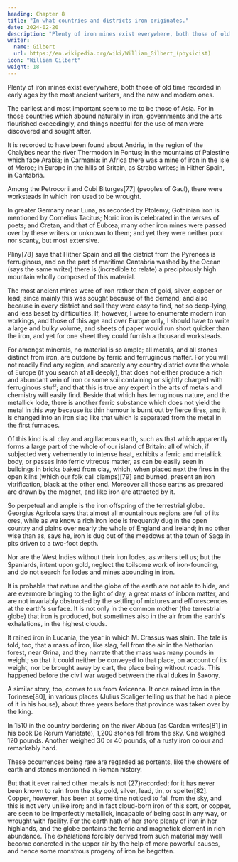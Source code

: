 ```yaml
---
heading: Chapter 8
title: "In what countries and districts iron originates."
date: 2024-02-20
description: "Plenty of iron mines exist everywhere, both those of old time recorded in early ages by the most ancient writers, and the new and modern ones"
writer:
  name: Gilbert
  url: https://en.wikipedia.org/wiki/William_Gilbert_(physicist)
icon: "William Gilbert"
weight: 18
---
```




Plenty of iron mines exist everywhere, both those of old time recorded in early ages by the most ancient writers, and the new and modern ones. 

The earliest and most important seem to me to be those of Asia. For in those countries which abound naturally in iron, governments and the arts flourished exceedingly, and things needful for the use of man were discovered and sought after. 

It is recorded to have been found about Andria, in the region of the Chalybes near the river Thermodon in Pontus; in the mountains of Palestine which face Arabia; in Carmania: in Africa there was a mine of iron in the Isle of Meroe; in Europe in the hills of Britain, as Strabo writes; in Hither Spain, in Cantabria. 

Among the Petrocorii and Cubi Biturges[77] (peoples of Gaul), there were worksteads in which iron used to be wrought. 

In greater Germany near Luna, as recorded by Ptolemy; Gothinian iron is mentioned by Cornelius Tacitus; Noric iron is celebrated in the verses of poets; and Cretan, and that of Eubœa; many other iron mines were passed over by these writers or unknown to them; and yet they were neither poor nor scanty, but most extensive.

Pliny[78] says that Hither Spain and all the district from the Pyrenees is ferruginous, and on the part of maritime Cantabria washed by the Ocean (says the same writer) there is (incredible to relate) a precipitously high mountain wholly composed of this material. 

The most ancient mines were of iron rather than of gold, silver, copper or lead; since mainly this was sought because of the demand; and also because in every district and soil they were easy to find, not so deep-lying, and less beset by difficulties. If, however, I were to enumerate modern iron workings, and those of this age and over Europe only, I should have to write a large and bulky volume, and sheets of paper would run short quicker than the iron, and yet for one sheet they could furnish a thousand worksteads. 

For amongst minerals, no material is so ample; all metals, and all stones distinct from iron, are outdone by ferric and ferruginous matter. For you will not readily find any region, and scarcely any country district over the whole of Europe (if you search at all deeply), that does not either produce a rich and abundant vein of iron or some soil containing or slightly charged with ferruginous stuff; and that this is true any expert in the arts of metals and chemistry will easily find. Beside that which has ferruginous nature, and the metallick lode, there is another ferric substance which does not yield the metal in this way because its thin humour is burnt out by fierce fires, and it is changed into an iron slag like that which is separated from the metal in the first furnaces.

Of this kind is all clay and argillaceous earth, such as that which apparently forms a large part of the whole of our island of Britain: all of which, if subjected very vehemently to intense heat, exhibits a ferric and metallick body, or passes into ferric vitreous matter, as can be easily seen in buildings in bricks baked from clay, which, when placed next the fires in the open kilns (which our folk call clamps)[79] and burned, present an iron vitrification, black at the other end. Moreover all those earths as prepared are drawn by the magnet, and like iron are attracted by it. 

So perpetual and ample is the iron offspring of the terrestrial globe. Georgius Agricola says that almost all mountainous regions are full of its ores, while as we know a rich iron lode is frequently dug in the open country and plains over nearly the whole of England and Ireland; in no other wise than as, says he, iron is dug out of the meadows at the town of Saga in pits driven to a two-foot depth. 

Nor are the West Indies without their iron lodes, as writers tell us; but the Spaniards, intent upon gold, neglect the toilsome work of iron-founding, and do not search for lodes and mines abounding in iron. 

It is probable that nature and the globe of the earth are not able to hide, and are evermore bringing to the light of day, a great mass of inborn matter, and are not invariably obstructed by the settling of mixtures and efflorescences at the earth's surface. It is not only in the common mother (the terrestrial globe) that iron is produced, but sometimes also in the air from the earth's exhalations, in the highest clouds.

It rained iron in Lucania, the year in which M. Crassus was slain. The tale is told, too, that a mass of iron, like slag, fell from the air in the Nethorian forest, near Grina, and they narrate that the mass was many pounds in weight; so that it could neither be conveyed to that place, on account of its weight, nor be brought away by cart, the place being without roads. This happened before the civil war waged between the rival dukes in Saxony. 

A similar story, too, comes to us from Avicenna. It once rained iron in the Torinese[80], in various places (Julius Scaliger telling us that he had a piece of it in his house), about three years before that province was taken over by the king. 

In 1510 in the country bordering on the river Abdua (as Cardan writes[81] in his book De Rerum Varietate), 1,200 stones fell from the sky. One weighed 120 pounds. Another weighed 30 or 40 pounds, of a rusty iron colour and remarkably hard. 

These occurrences being rare are regarded as portents, like the showers of earth and stones mentioned in Roman history. 

But that it ever rained other metals is not {27}recorded; for it has never been known to rain from the sky gold, silver, lead, tin, or spelter[82]. Copper, however, has been at some time noticed to fall from the sky, and this is not very unlike iron; and in fact cloud-born iron of this sort, or copper, are seen to be imperfectly metallick, incapable of being cast in any way, or wrought with facility. For the earth hath of her store plenty of iron in her highlands, and the globe contains the ferric and magnetick element in rich abundance. The exhalations forcibly derived from such material may well become concreted in the upper air by the help of more powerful causes, and hence some monstrous progeny of iron be begotten.

